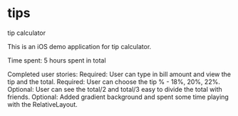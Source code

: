 # tips
tip calculator

This is an iOS demo application for tip calculator. 


Time spent: 5 hours spent in total


Completed user stories:
Required: User can type in bill amount and view the tip and the total. 
Required: User can choose the tip % - 18%, 20%, 22%. 
Optional: User can see the total/2 and total/3 easy to divide the total with friends.
Optional: Added gradient background and spent some time playing with the RelativeLayout.
